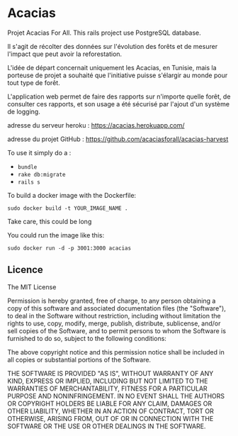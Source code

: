 # Acacias

Projet Acacias For All. This rails project use PostgreSQL database.

Il s'agit de récolter des données sur l'évolution des forêts et de mesurer l'impact que peut avoir la reforestation.

L'idée de départ concernait uniquement les Acacias, en Tunisie, mais la porteuse de projet a souhaité que l'initiative puisse s'élargir au monde pour tout type de forêt.

L'application web permet de faire des rapports sur n'importe quelle forêt, de consulter ces rapports, et son usage a été sécurisé par l'ajout d'un système de logging.

adresse du serveur heroku : https://acacias.herokuapp.com/

adresse du projet GitHub : https://github.com/acaciasforall/acacias-harvest

To use it simply do a :
* `bundle`
* `rake db:migrate`
* `rails s`

To build a docker image with the Dockerfile:

`sudo docker build -t YOUR_IMAGE_NAME .`

Take care, this could be long

You could run the image like this:

`sudo docker run -d -p 3001:3000 acacias`

## Licence

The MIT License

Permission is hereby granted, free of charge, to any person obtaining a copy
of this software and associated documentation files (the "Software"), to deal
in the Software without restriction, including without limitation the rights
to use, copy, modify, merge, publish, distribute, sublicense, and/or sell
copies of the Software, and to permit persons to whom the Software is
furnished to do so, subject to the following conditions:

The above copyright notice and this permission notice shall be included in
all copies or substantial portions of the Software.

THE SOFTWARE IS PROVIDED "AS IS", WITHOUT WARRANTY OF ANY KIND, EXPRESS OR
IMPLIED, INCLUDING BUT NOT LIMITED TO THE WARRANTIES OF MERCHANTABILITY,
FITNESS FOR A PARTICULAR PURPOSE AND NONINFRINGEMENT. IN NO EVENT SHALL THE
AUTHORS OR COPYRIGHT HOLDERS BE LIABLE FOR ANY CLAIM, DAMAGES OR OTHER
LIABILITY, WHETHER IN AN ACTION OF CONTRACT, TORT OR OTHERWISE, ARISING FROM,
OUT OF OR IN CONNECTION WITH THE SOFTWARE OR THE USE OR OTHER DEALINGS IN
THE SOFTWARE.


